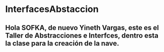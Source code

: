 # InterfacesAbstaccion
## Hola SOFKA, de nuevo Yineth Vargas, este es el Taller de Abstracciones e Interfces, dentro esta la clase para la creación de la nave.

